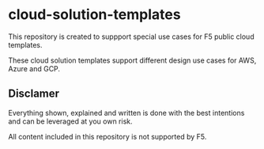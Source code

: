 # cloud-solution-templates

This repository is created to suppport special use cases for F5 public cloud templates.

These cloud solution templates support different design use cases for AWS, Azure and GCP.

## Disclamer

Everything shown, explained and written is done with the best intentions and can be leveraged at you own risk.

All content included in this repository is not supported by F5.
